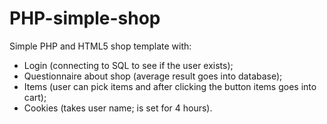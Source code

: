 # PHP-simple-shop

Simple PHP and HTML5 shop template with:
  - Login (connecting to SQL to see if the user exists);
  - Questionnaire about shop (average result goes into database);
  - Items (user can pick items and after clicking the button items goes into cart);
  - Cookies (takes user name; is set for 4 hours).
